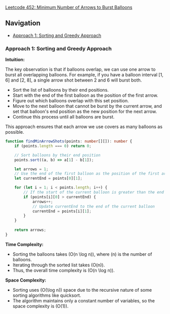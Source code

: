 [Leetcode 452: Minimum Number of Arrows to Burst Balloons](https://leetcode.com/problems/minimum-number-of-arrows-to-burst-balloons/)

## Navigation
- [Approach 1: Sorting and Greedy Approach](#approach-1-sorting-and-greedy-approach)

### Approach 1: Sorting and Greedy Approach

**Intuition:**

The key observation is that if balloons overlap, we can use one arrow to burst all overlapping balloons. For example, if you have a balloon interval [1, 6] and [2, 8], a single arrow shot between 2 and 6 will burst both.

- Sort the list of balloons by their end positions.
- Start with the end of the first balloon as the position of the first arrow.
- Figure out which balloons overlap with this set position.
- Move to the next balloon that cannot be burst by the current arrow, and set that balloon's end position as the new position for the next arrow.
- Continue this process until all balloons are burst.

This approach ensures that each arrow we use covers as many balloons as possible.

```typescript
function findMinArrowShots(points: number[][]): number {
    if (points.length === 0) return 0;

    // Sort balloons by their end position
    points.sort((a, b) => a[1] - b[1]);

    let arrows = 1;
    // Use the end of the first balloon as the position of the first arrow
    let currentEnd = points[0][1];

    for (let i = 1; i < points.length; i++) {
        // If the start of the current balloon is greater than the end of the last arrow, we need a new arrow
        if (points[i][0] > currentEnd) {
            arrows++;
            // Update currentEnd to the end of the current balloon
            currentEnd = points[i][1];
        }
    }
    
    return arrows;
}
```

**Time Complexity:**

- Sorting the balloons takes \(O(n \log n)\), where \(n\) is the number of balloons.
- Iterating through the sorted list takes \(O(n)\).
- Thus, the overall time complexity is \(O(n \log n)\).

**Space Complexity:**

- Sorting uses \(O(\log n)\) space due to the recursive nature of some sorting algorithms like quicksort.
- The algorithm maintains only a constant number of variables, so the space complexity is \(O(1)\).

